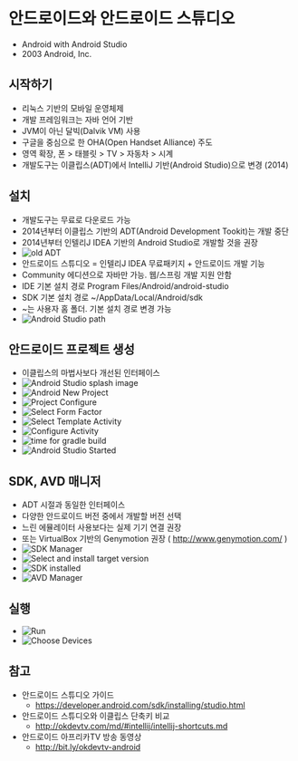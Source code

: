 # 안드로이드와 안드로이드 스튜디오
* Android with Android Studio
* 2003 Android, Inc.

## 시작하기
* 리눅스 기반의 모바일 운영체제
* 개발 프레임워크는 자바 언어 기반
* JVM이 아닌 달빅(Dalvik VM) 사용
* 구글을 중심으로 한 OHA(Open Handset Alliance) 주도
* 영역 확장, 폰 > 태블릿 > TV > 자동차 > 시계
* 개발도구는 이클립스(ADT)에서 IntelliJ 기반(Android Studio)으로 변경 (2014)

## 설치
* 개발도구는 무료로 다운로드 가능
* 2014년부터 이클립스 기반의 ADT(Android Development Tookit)는 개발 중단
* 2014년부터 인텔리J IDEA 기반의 Android Studio로 개발할 것을 권장
* <img src="/images/android/android-ide-01.png" alt="old ADT">
* 안드로이드 스튜디오 = 인텔리J IDEA 무료패키지 + 안드로이드 개발 기능
* Community 에디션으로 자바만 가능. 웹/스프링 개발 지원 안함
* IDE 기본 설치 경로 Program Files/Android/android-studio
* SDK 기본 설치 경로 ~/AppData/Local/Android/sdk
* ~는 사용자 홈 폴더. 기본 설치 경로 변경 가능
* <img src="/images/android/android-install-01.png" alt="Android Studio path">

## 안드로이드 프로젝트 생성
* 이클립스의 마법사보다 개선된 인터페이스
* <img src="/images/android/android-install-02.png" alt="Android Studio splash image">
* <img src="/images/android/android-project-01.png" alt="Android New Project">
* <img src="/images/android/android-project-02.png" alt="Project Configure">
* <img src="/images/android/android-project-03.png" alt="Select Form Factor">
* <img src="/images/android/android-project-04.png" alt="Select Template Activity">
* <img src="/images/android/android-project-05.png" alt="Configure Activity">
* <img src="/images/android/android-project-06.png" alt="time for gradle build">
* <img src="/images/android/android-project-07.png" alt="Android Studio Started">

## SDK, AVD 매니저
* ADT 시절과 동일한 인터페이스
* 다양한 안드로이드 버전 중에서 개발할 버전 선택
* 느린 에뮬레이터 사용보다는 실제 기기 연결 권장
* 또는 VirtualBox 기반의 Genymotion 권장 ( http://www.genymotion.com/ )
* <img src="/images/android/android-sdk-01.png" alt="SDK Manager" style="max-width: 320px;">
* <img src="/images/android/android-sdk-02.png" alt="Select and install target version">
* <img src="/images/android/android-sdk-03.png" alt="SDK installed">
* <img src="/images/android/android-avd-01.png" alt="AVD Manager" style="max-width: 320px;">

## 실행
* <img src="/images/android/android-studio-01.png" alt="Run" style="max-width: 320px;">
* <img src="/images/android/android-studio-02-choose.png" alt="Choose Devices" style="max-width: 490px;">

## 참고
* 안드로이드 스튜디오 가이드
  * https://developer.android.com/sdk/installing/studio.html
* 안드로이드 스튜디오와 이클립스 단축키 비교
  * http://okdevtv.com/md/#intellij/intellij-shortcuts.md
* 안드로이드 아프리카TV 방송 동영상
  * http://bit.ly/okdevtv-android